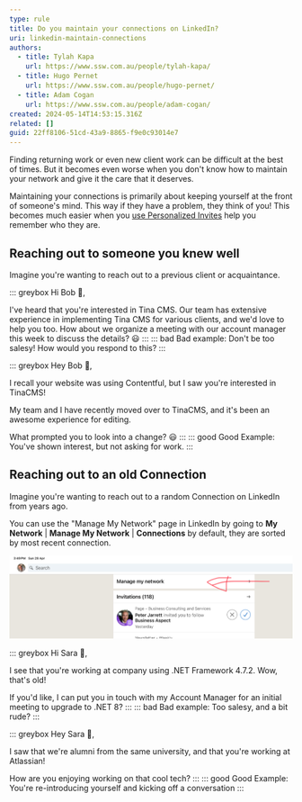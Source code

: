 ```yaml
---
type: rule
title: Do you maintain your connections on LinkedIn?
uri: linkedin-maintain-connections
authors:
  - title: Tylah Kapa
    url: https://www.ssw.com.au/people/tylah-kapa/
  - title: Hugo Pernet
    url: https://www.ssw.com.au/people/hugo-pernet/
  - title: Adam Cogan
    url: https://www.ssw.com.au/people/adam-cogan/
created: 2024-05-14T14:53:15.316Z
related: []
guid: 22ff8106-51cd-43a9-8865-f9e0c93014e7
---
```

Finding returning work or even new client work can be difficult at the best of times. But it becomes even worse when you don't know how to maintain your network and give it the care that it deserves.

<!--endintro-->

Maintaining your connections is primarily about keeping yourself at the front of someone's mind. This way if they have a problem, they think of you!
This becomes much easier when you [use Personalized Invites](/linkedin-connect-with-people) help you remember who they are.

## Reaching out to someone you knew well

Imagine you're wanting to reach out to a previous client or acquaintance.

::: greybox
Hi Bob 👋,

I've heard that you're interested in Tina CMS. Our team has extensive experience in implementing Tina CMS for various clients, and we'd love to help you too. How about we organize a meeting with our account manager this week to discuss the details? 😃
:::
::: bad
Bad example: Don't be too salesy! How would you respond to this?
:::

::: greybox
Hey Bob 👋,

I recall your website was using Contentful, but I saw you're interested in TinaCMS! 

My team and I have recently moved over to TinaCMS, and it's been an awesome experience for editing. 

What prompted you to look into a change? 😃
:::
::: good
Good Example: You've shown interest, but not asking for work.
:::

## Reaching out to an old Connection

Imagine you're wanting to reach out to a random Connection on LinkedIn from years ago.

You can use the "Manage My Network" page in LinkedIn by going to **My Network** | **Manage My Network** | **Connections** by default, they are sorted by most recent connection.

![Figure: The "Manage My Network" section in the LinkedIn app (iPad)](manage-my-network.jpeg)

::: greybox
Hi Sara 👋,

I see that you're working at company using .NET Framework 4.7.2. Wow, that's old! 

If you'd like, I can put you in touch with my Account Manager for an initial meeting to upgrade to .NET 8?
:::
::: bad
Bad example: Too salesy, and a bit rude?
:::

::: greybox
Hey Sara 👋,

I saw that we're alumni from the same university, and that you're working at Atlassian!

How are you enjoying working on that cool tech?
:::
::: good
Good Example: You're re-introducing yourself and kicking off a conversation
:::